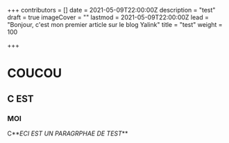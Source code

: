 +++
contributors = []
date = 2021-05-09T22:00:00Z
description = "test"
draft = true
imageCover = ""
lastmod = 2021-05-09T22:00:00Z
lead = "Bonjour, c'est mon premier article sur le blog Yalink"
title = "test"
weight = 100

+++
# COUCOU

## C EST

### MOI

C**_ECI EST UN PARAGRPHAE DE TEST_**